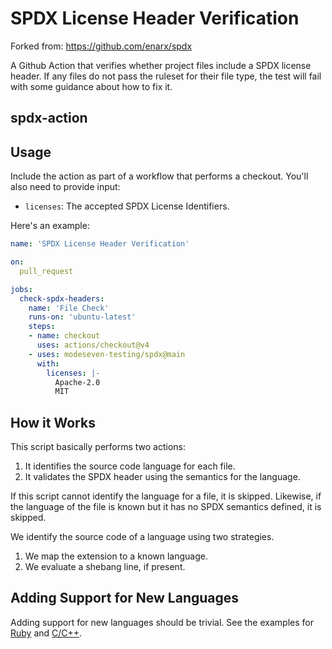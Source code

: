 <!--
SPDX-License-Identifier: Apache-2.0
SPDX-FileCopyrightText: 2025 The Linux Foundation
-->

# SPDX License Header Verification

Forked from: <https://github.com/enarx/spdx>

A Github Action that verifies whether project files include a SPDX license
header. If any files do not pass the ruleset for their file type, the test
will fail with some guidance about how to fix it.

## spdx-action

## Usage

Include the action as part of a workflow that performs a checkout. You'll also
need to provide input:

- `licenses`: The accepted SPDX License Identifiers.

Here's an example:

```yml
name: 'SPDX License Header Verification'

on:
  pull_request

jobs:
  check-spdx-headers:
    name: 'File Check'
    runs-on: 'ubuntu-latest'
    steps:
    - name: checkout
      uses: actions/checkout@v4
    - uses: modeseven-testing/spdx@main
      with:
        licenses: |-
          Apache-2.0
          MIT
```

## How it Works

This script basically performs two actions:

1. It identifies the source code language for each file.
2. It validates the SPDX header using the semantics for the language.

If this script cannot identify the language for a file, it is skipped.
Likewise, if the language of the file is known but it has no SPDX semantics
defined, it is skipped.

We identify the source code of a language using two strategies.

1. We map the extension to a known language.
2. We evaluate a shebang line, if present.

## Adding Support for New Languages

Adding support for new languages should be trivial. See the examples for
[Ruby](https://github.com/enarx/spdx/commit/1d7f186e69e3d8d6e5e8837a1d2f0aac20b51942)
and [C/C++](https://github.com/enarx/spdx/commit/32f8b3d964c09dee5e4052336f1271624db29bfb).
